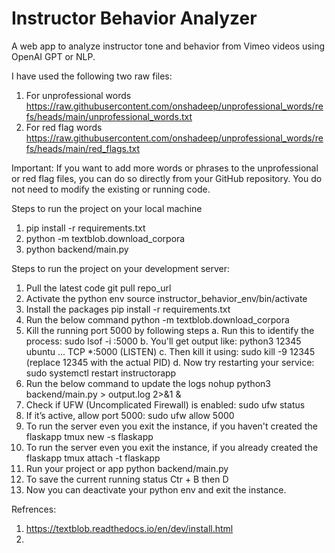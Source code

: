 # Instructor Behavior Analyzer

A web app to analyze instructor tone and behavior from Vimeo videos using OpenAI GPT or NLP.

I have used the following two raw files:
01. For unprofessional words https://raw.githubusercontent.com/onshadeep/unprofessional_words/refs/heads/main/unprofessional_words.txt
02. For red flag words https://raw.githubusercontent.com/onshadeep/unprofessional_words/refs/heads/main/red_flags.txt

Important: If you want to add more words or phrases to the unprofessional or red flag files, you can do so directly from your GitHub repository. You do not need to modify the existing or running code.

Steps to run the project on your local machine
01. pip install -r requirements.txt
02. python -m textblob.download_corpora
03. python backend/main.py


Steps to run the project on your development server:
01. Pull the latest code 
git pull repo_url
02. Activate the python env 
source instructor_behavior_env/bin/activate
03. Install the packages
pip install -r requirements.txt
04. Run the below command 
python -m textblob.download_corpora
05. Kill the running port 5000 by following steps
a. Run this to identify the process:
sudo lsof -i :5000
b. You'll get output like:
python3 12345 ubuntu ... TCP *:5000 (LISTEN)
c. Then kill it using:
sudo kill -9 12345
(replace 12345 with the actual PID)
d. Now try restarting your service:
sudo systemctl restart instructorapp
06. Run the below command to update the logs
nohup python3 backend/main.py > output.log 2>&1 &
07. Check if UFW (Uncomplicated Firewall) is enabled:
sudo ufw status
08. If it’s active, allow port 5000:
sudo ufw allow 5000
09. To run the server even you exit the instance, if you haven't created the flaskapp
tmux new -s flaskapp
09. To run the server even you exit the instance, if you already created the flaskapp
tmux attach -t flaskapp
10. Run your project or app
python backend/main.py
11. To save the current running status 
Ctr + B then D
12. Now you can deactivate your python env and exit the instance.


Refrences:

01. https://textblob.readthedocs.io/en/dev/install.html
02. 